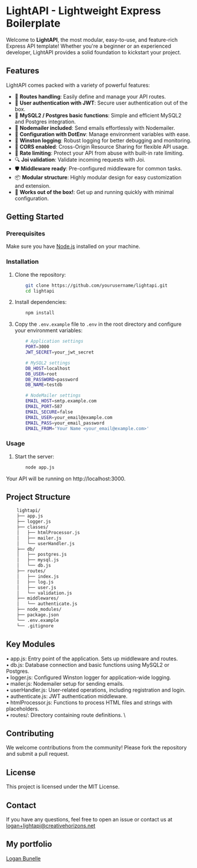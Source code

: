 # LightAPI - Lightweight Express Boilerplate

Welcome to **LightAPI**, the most modular, easy-to-use, and feature-rich Express API template! Whether you're a beginner or an experienced developer, LightAPI provides a solid foundation to kickstart your project.

## Features

LightAPI comes packed with a variety of powerful features:

- 🔄 **Routes handling**: Easily define and manage your API routes.
- 🔐 **User authentication with JWT**: Secure user authentication out of the box.
- 💾 **MySQL2 / Postgres basic functions**: Simple and efficient MySQL2 and Postgres integration.
- 📧 **Nodemailer included**: Send emails effortlessly with Nodemailer.
- 🔧 **Configuration with DotEnv**: Manage environment variables with ease.
- 📝 **Winston logging**: Robust logging for better debugging and monitoring.
- 📡 **CORS enabled**: Cross-Origin Resource Sharing for flexible API usage.
- 🚫 **Rate limiting**: Protect your API from abuse with built-in rate limiting.
- 🔍 **Joi validation**: Validate incoming requests with Joi.
- 🛡️ **Middleware ready**: Pre-configured middleware for common tasks.
- 📦 **Modular structure**: Highly modular design for easy customization and extension.
- 🚀 **Works out of the box!**: Get up and running quickly with minimal configuration.

## Getting Started

### Prerequisites

Make sure you have [Node.js](https://nodejs.org/) installed on your machine.

### Installation

1. Clone the repository:
    ```sh
        git clone https://github.com/yourusername/lightapi.git
        cd lightapi
    ```

2. Install dependencies:
    ```sh
        npm install
    ```

3. Copy the `.env.example` file to `.env` in the root directory and configure your environment variables:
    ```bash
        # Application settings
        PORT=3000
        JWT_SECRET=your_jwt_secret

        # MySQL2 settings
        DB_HOST=localhost
        DB_USER=root
        DB_PASSWORD=password
        DB_NAME=testdb

        # NodeMailer settings
        EMAIL_HOST=smtp.example.com
        EMAIL_PORT=587
        EMAIL_SECURE=false
        EMAIL_USER=your_email@example.com
        EMAIL_PASS=your_email_password
        EMAIL_FROM='Your Name <your_email@example.com>'
    ```

### Usage

1. Start the server:
    ```sh
        node app.js
    ```

Your API will be running on http://localhost:3000.

## Project Structure

```bash
    lightapi/
    ├── app.js
    ├── logger.js
    ├── classes/
    │   ├── htmlProcessor.js
    │   ├── mailer.js
    │   └── userHandler.js
    ├── db/
    │   ├── postgres.js
    │   ├── mysql.js
    │   └── db.js
    ├── routes/
    │   ├── index.js
    │   ├── log.js
    │   ├── user.js
    │   └── validation.js
    ├── middlewares/
    │   └── authenticate.js
    ├── node_modules/
    ├── package.json
    └── .env.example
    └── .gitignore
```

## Key Modules

• app.js: Entry point of the application. Sets up middleware and routes. \
• db.js: Database connection and basic functions using MySQL2 or Postgres. \
• logger.js: Configured Winston logger for application-wide logging. \
• mailer.js: Nodemailer setup for sending emails. \
• userHandler.js: User-related operations, including registration and login. \
• authenticate.js: JWT authentication middleware. \
• htmlProcessor.js: Functions to process HTML files and strings with placeholders. \
• routes/: Directory containing route definitions. \

## Contributing
We welcome contributions from the community! Please fork the repository and submit a pull request.

## License
This project is licensed under the MIT License.

## Contact
If you have any questions, feel free to open an issue or contact us at logan+lightapi@creativehorizons.net

## My portfolio

[Logan Bunelle](https://loganbunelle.com/)
